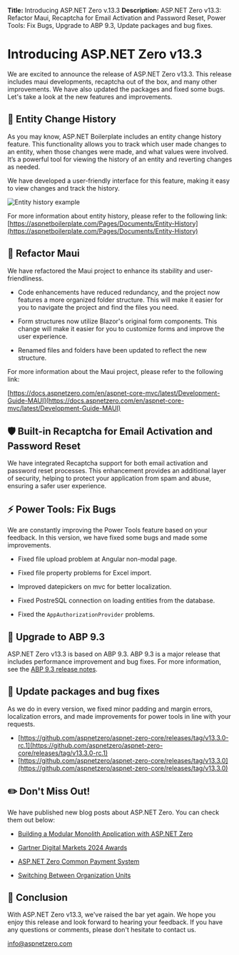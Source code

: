 **Title:** Introducing ASP.NET Zero v.13.3
**Description:** ASP.NET Zero v13.3: Refactor Maui, Recaptcha for Email Activation and Password Reset, Power Tools: Fix Bugs, Upgrade to ABP 9.3, Update packages and bug fixes.

# Introducing ASP.NET Zero v13.3

We are excited to announce the release of ASP.NET Zero v13.3. This release includes maui developments, recaptcha out of the box, and many other improvements. We have also updated the packages and fixed some bugs. Let's take a look at the new features and improvements.

## 📜 Entity Change History

As you may know, ASP.NET Boilerplate includes an entity change history feature. This functionality allows you to track which user made changes to an entity, when those changes were made, and what values were involved. It’s a powerful tool for viewing the history of an entity and reverting changes as needed.

We have developed a user-friendly interface for this feature, making it easy to view changes and track the history.

![Entity history example](/Images/Blog/aspnetzero-v13-entity-history.png)

For more information about entity history, please refer to the following link:
[https://aspnetboilerplate.com/Pages/Documents/Entity-History](https://aspnetboilerplate.com/Pages/Documents/Entity-History)

## 📱 Refactor Maui

We have refactored the Maui project to enhance its stability and user-friendliness. 

* Code enhancements have reduced redundancy, and the project now features a more organized folder structure. This will make it easier for you to navigate the project and find the files you need.

* Form structures now utilize Blazor's original form components. This change will make it easier for you to customize forms and improve the user experience.

* Renamed files and folders have been updated to reflect the new structure.

For more information about the Maui project, please refer to the following link:

[https://docs.aspnetzero.com/en/aspnet-core-mvc/latest/Development-Guide-MAUI](https://docs.aspnetzero.com/en/aspnet-core-mvc/latest/Development-Guide-MAUI)

## 🛡️ Built-in Recaptcha for Email Activation and Password Reset

We have integrated Recaptcha support for both email activation and password reset processes. This enhancement provides an additional layer of security, helping to protect your application from spam and abuse, ensuring a safer user experience.

## ⚡ Power Tools: Fix Bugs

We are constantly improving the Power Tools feature based on your feedback. In this version, we have fixed some bugs and made some improvements.

* Fixed file upload problem at Angular non-modal page.

* Fixed file property problems for Excel import.

* Improved datepickers on mvc for better localization.

* Fixed PostreSQL connection on loading entities from the database.

* Fixed the `AppAuthorizationProvider`  problems.

## 🌅 Upgrade to ABP 9.3

ASP.NET Zero v13.3 is based on ABP 9.3. ABP 9.3 is a major release that includes performance improvement and bug fixes. For more information, see the [ABP 9.3 release notes](https://github.com/aspnetboilerplate/aspnetboilerplate/releases/tag/v9.3).

## 🐛 Update packages and bug fixes

As we do in every version, we fixed minor padding and margin errors, localization errors, and made improvements for power tools in line with your requests.

* [https://github.com/aspnetzero/aspnet-zero-core/releases/tag/v13.3.0-rc.1](https://github.com/aspnetzero/aspnet-zero-core/releases/tag/v13.3.0-rc.1)
* [https://github.com/aspnetzero/aspnet-zero-core/releases/tag/v13.3.0](https://github.com/aspnetzero/aspnet-zero-core/releases/tag/v13.3.0)

## ✏️ Don't Miss Out! 

We have published new blog posts about ASP.NET Zero. You can check them out below:

* [Building a Modular Monolith Application with ASP.NET Zero](https://aspnetzero.com/blog/modular-monolith-with-asp.net-zero)

* [Gartner Digital Markets 2024 Awards](https://aspnetzero.com/blog/gartner-digital-markets-2024-awards)

* [ASP.NET Zero Common Payment System](https://aspnetzero.com/blog/asp.net-zero-common-payment-system)

* [Switching Between Organization Units](https://aspnetzero.com/blog/switching-between-organization-units)

## 🙏 Conclusion

With ASP.NET Zero v13.3, we've raised the bar yet again. We hope you enjoy this release and look forward to hearing your feedback. If you have any questions or comments, please don't hesitate to contact us. 

<a href="mailto:info@aspnetzero.com">info@aspnetzero.com</a>

